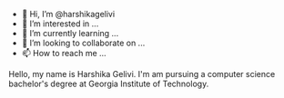 - 👋 Hi, I’m @harshikagelivi
- 👀 I’m interested in ...
- 🌱 I’m currently learning ...
- 💞️ I’m looking to collaborate on ...
- 📫 How to reach me ...

<!---
harshikagelivi/harshikagelivi is a ✨ special ✨ repository because its `README.md` (this file) appears on your GitHub profile.
You can click the Preview link to take a look at your changes.
--->

Hello, my name is Harshika Gelivi. I'm am pursuing a computer science bachelor's degree at Georgia Institute of Technology.
